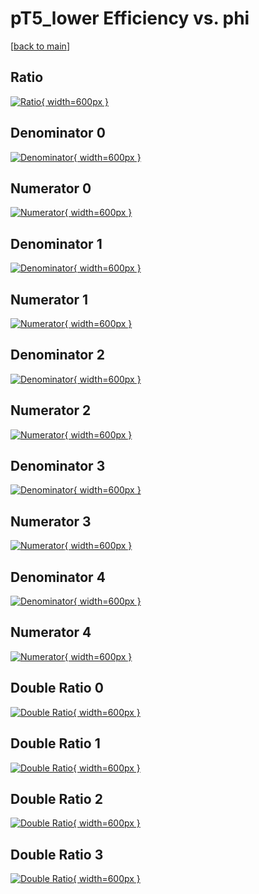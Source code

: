 # pT5_lower Efficiency vs. phi

[[back to main](./)]



## Ratio

[![Ratio](../mtv/var/pT5_lower_vtr_13_1_eff_phi.png){ width=600px }](../mtv/var/pT5_lower_vtr_13_1_eff_phi.pdf)

## Denominator 0

[![Denominator](../mtv/den/pT5_lower_vtr_13_1_eff_phi_den0.png){ width=600px }](../mtv/den/pT5_lower_vtr_13_1_eff_phi_den0.pdf)

## Numerator 0

[![Numerator](../mtv/num/pT5_lower_vtr_13_1_eff_phi_num0.png){ width=600px }](../mtv/num/pT5_lower_vtr_13_1_eff_phi_num0.pdf)

## Denominator 1

[![Denominator](../mtv/den/pT5_lower_vtr_13_1_eff_phi_den1.png){ width=600px }](../mtv/den/pT5_lower_vtr_13_1_eff_phi_den1.pdf)

## Numerator 1

[![Numerator](../mtv/num/pT5_lower_vtr_13_1_eff_phi_num1.png){ width=600px }](../mtv/num/pT5_lower_vtr_13_1_eff_phi_num1.pdf)

## Denominator 2

[![Denominator](../mtv/den/pT5_lower_vtr_13_1_eff_phi_den2.png){ width=600px }](../mtv/den/pT5_lower_vtr_13_1_eff_phi_den2.pdf)

## Numerator 2

[![Numerator](../mtv/num/pT5_lower_vtr_13_1_eff_phi_num2.png){ width=600px }](../mtv/num/pT5_lower_vtr_13_1_eff_phi_num2.pdf)

## Denominator 3

[![Denominator](../mtv/den/pT5_lower_vtr_13_1_eff_phi_den3.png){ width=600px }](../mtv/den/pT5_lower_vtr_13_1_eff_phi_den3.pdf)

## Numerator 3

[![Numerator](../mtv/num/pT5_lower_vtr_13_1_eff_phi_num3.png){ width=600px }](../mtv/num/pT5_lower_vtr_13_1_eff_phi_num3.pdf)

## Denominator 4

[![Denominator](../mtv/den/pT5_lower_vtr_13_1_eff_phi_den4.png){ width=600px }](../mtv/den/pT5_lower_vtr_13_1_eff_phi_den4.pdf)

## Numerator 4

[![Numerator](../mtv/num/pT5_lower_vtr_13_1_eff_phi_num4.png){ width=600px }](../mtv/num/pT5_lower_vtr_13_1_eff_phi_num4.pdf)

## Double Ratio 0

[![Double Ratio](../mtv/ratio/pT5_lower_vtr_13_1_eff_phi_ratio0.png){ width=600px }](../mtv/ratio/pT5_lower_vtr_13_1_eff_phi_ratio0.pdf)

## Double Ratio 1

[![Double Ratio](../mtv/ratio/pT5_lower_vtr_13_1_eff_phi_ratio1.png){ width=600px }](../mtv/ratio/pT5_lower_vtr_13_1_eff_phi_ratio1.pdf)

## Double Ratio 2

[![Double Ratio](../mtv/ratio/pT5_lower_vtr_13_1_eff_phi_ratio2.png){ width=600px }](../mtv/ratio/pT5_lower_vtr_13_1_eff_phi_ratio2.pdf)

## Double Ratio 3

[![Double Ratio](../mtv/ratio/pT5_lower_vtr_13_1_eff_phi_ratio3.png){ width=600px }](../mtv/ratio/pT5_lower_vtr_13_1_eff_phi_ratio3.pdf)


